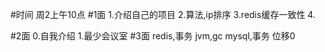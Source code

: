 #时间
周2上午10点
#1面
1.介绍自己的项目
2.算法,ip排序
3.redis缓存一致性
4.

#2面
0.自我介绍
1.最少会议室
#3面
redis,事务
jvm,gc
mysql,事务
位移0
